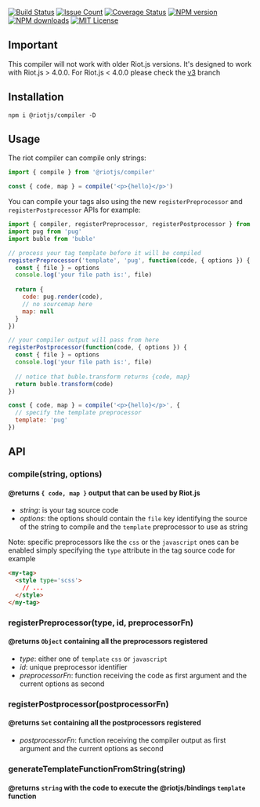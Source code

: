 [![Build Status][ci-image]][ci-url]
[![Issue Count][codeclimate-image]][codeclimate-url]
[![Coverage Status][coverage-image]][coverage-url]
[![NPM version][npm-version-image]][npm-url]
[![NPM downloads][npm-downloads-image]][npm-url]
[![MIT License][license-image]][license-url]

## Important

This compiler will not work with older Riot.js versions.
It's designed to work with Riot.js > 4.0.0.
For Riot.js < 4.0.0 please check the [v3](https://github.com/riot/compiler/tree/v3) branch

## Installation

```
npm i @riotjs/compiler -D
```

## Usage

The riot compiler can compile only strings:

```js
import { compile } from '@riotjs/compiler'

const { code, map } = compile('<p>{hello}</p>')
```

You can compile your tags also using the new `registerPreprocessor` and `registerPostprocessor` APIs for example:

```js
import { compiler, registerPreprocessor, registerPostprocessor } from '@riotjs/compiler'
import pug from 'pug'
import buble from 'buble'

// process your tag template before it will be compiled
registerPreprocessor('template', 'pug', function(code, { options }) {
  const { file } = options
  console.log('your file path is:', file)
  
  return {
    code: pug.render(code),
    // no sourcemap here
    map: null
  }
})

// your compiler output will pass from here
registerPostprocessor(function(code, { options }) {
  const { file } = options
  console.log('your file path is:', file)
  
  // notice that buble.transform returns {code, map}
  return buble.transform(code)
})

const { code, map } = compile('<p>{hello}</p>', {
  // specify the template preprocessor
  template: 'pug'
})
```

## API

### compile(string, options)
#### @returns `{ code, map }` output that can be used by Riot.js

- *string*: is your tag source code
- *options*: the options should contain the `file` key identifying the source of the string to compile and
the `template` preprocessor to use as string

Note: specific preprocessors like the `css` or the `javascript` ones can be enabled simply specifying the `type` attribute
in the tag source code for example

```html
<my-tag>
  <style type='scss'>
    // ...
  </style>
</my-tag>
```

### registerPreprocessor(type, id, preprocessorFn)
#### @returns `Object` containing all the preprocessors registered

- *type*: either one of `template` `css` or `javascript`
- *id*: unique preprocessor identifier
- *preprocessorFn*: function receiving the code as first argument and the current options as second

### registerPostprocessor(postprocessorFn)
#### @returns `Set` containing all the postprocessors registered

- *postprocessorFn*: function receiving the compiler output as first argument and the current options as second

### generateTemplateFunctionFromString(string)
#### @returns `string` with the code to execute the @riotjs/bindings `template` function

[ci-image]:https://img.shields.io/github/workflow/status/riot/compiler/test?style=flat-square
[ci-url]:https://github.com/riot/compiler/actions
[license-image]: https://img.shields.io/badge/license-MIT-000000.svg?style=flat-square
[license-url]:   LICENSE
[npm-version-image]:   https://img.shields.io/npm/v/@riotjs/compiler.svg?style=flat-square
[npm-downloads-image]: https://img.shields.io/npm/dm/@riotjs/compiler.svg?style=flat-square
[npm-url]:             https://npmjs.org/package/@riotjs/compiler
[coverage-image]:    https://img.shields.io/coveralls/riot/compiler/main.svg?style=flat-square
[coverage-url]:      https://coveralls.io/r/riot/compiler?branch=main
[codeclimate-image]: https://api.codeclimate.com/v1/badges/37de24282e8d113bb0cc/maintainability
[codeclimate-url]:   https://codeclimate.com/github/riot/compiler
